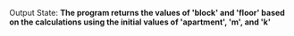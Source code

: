Output State: **The program returns the values of 'block' and 'floor' based on the calculations using the initial values of 'apartment', 'm', and 'k'**